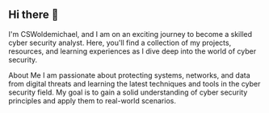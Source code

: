 ## Hi there 👋

I'm CSWoldemichael, and I am on an exciting journey to become a skilled cyber security analyst. Here, you'll find a collection of my projects, resources, and learning experiences as I dive deep into the world of cyber security.

About Me
I am passionate about protecting systems, networks, and data from digital threats and learning the latest techniques and tools in the cyber security field. My goal is to gain a solid understanding of cyber security principles and apply them to real-world scenarios.

<!--
**CSWoldemichael/CSWoldemichael** is a ✨ _special_ ✨ repository because its `README.md` (this file) appears on your GitHub profile.

Here are some ideas to get you started:

- 🔭 I’m currently working on setting the world up with the right Security Framework
- 🌱 I’m currently learning the intricacies of cyber security
- 👯 I’m looking to collaborate on with all coders!
- 🤔 I’m looking for help with ...
- 💬 Ask me about anything, have extensive knowledge of bugs (the real ones)!
- 📫 How to reach me: Send me a DM
- 😄 Pronouns: He/Him
-->
